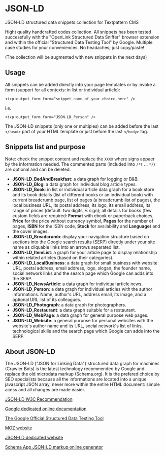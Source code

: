 # JSON-LD
JSON-LD structured data snippets collection for Textpattern CMS

Hight quality handcrafted codes collection. All snippets has been tested successfully with the "OpenLink Structured Data Sniffer" browser extension and within the official "Structured Data Testing Tool" by Google. Multiple case studies for your conveniences. No headaches; just copy/paste!

(The collection will be augmented with new snippets in the next days)

## Usage

All snippets can be added directly into your page templates or by invoke a form (support for all contexts: in list or individual article):

    <txp:output_form form="snippet_name_of_your_choice_here" />

i.e.

    <txp:output_form form="JSON-LD_Person" />

The JSON-LD snippets (only one or multiples) can be added before the last `</head>` part of your HTML template or just before the last `</body>` tag.


## Snippets list and purpose

Note: check the snippet content and replace the `XXXX` where signs appaer by the information needed. The commented parts (included into `/*!` ... `*/`) are optional and can be deleted.

+ **JSON-LD_BedAndBreakfast**: a data graph for logging or B&B.
+ **JSON-LD_Blog**: a data graph for individual blog article types.
+ **JSON-LD_Book**: in list or individual article data graph for a book store and its book details (list of different books or an individual book) with current breadcrumb page, list of pages (a breadcrumb list of pages), the local business URL, its postal address, its logo, its email address, its range of prices (default: two digits, € sign); all details for books (few custom fields are required: **Format** with ebook or paperback choices, **Price** for the price without currency symbol, **Pages** for the number of pages, **ISBN** for the ISBN code, **Stock** for availability and **Language**) and the cover images.
+ **JSON-LD_Breadcrumb**: display your navigation structure based on sections into the Google search results (SERP) directly under your site name as  cliquable links into an arrows separated list.
+ **JSON-LD_ItemList**: a graph for your article page to display relationship within related articles (based on their categories).
+ **JSON-LD_LocalBusiness**: a data graph for small business with website URL, postal address, email address, logo, slogan, the founder name, social network links and the search page which Google can adds into the SERP.
+ **JSON-LD_NewsArticle**: a data graph for individual article news.
+ **JSON-LD_Person**: a data graph for individual articles with the author informations. Name, author's URL, address email, its image, and a optional URL list of its colleagues.
+ **JSON-LD_Photograph**: a data graph for photographers.
+ **JSON-LD_Restaurant**: a data graph suitable for a restaurant.
+ **JSON-LD_WebPage**: a data graph for general purpose web pages.
+ **JSON-LD_Website**: a general purpose for personal websites with the website's author name and its URL, social network's list of links, technological skills and the search page which Google can adds into the SERP.

## About JSON-LD

The JSON-LD ("JSON for Linking Data") structured data graph for machines (Crawler Bots) is the latest technology recommended by Google and replace the old microdata markup (Schema.org). It is the prefered choice by SEO specialists because all the informations are located into a unique javascript JSON array, never more within the entire HTML document: simple acess and all changes are made easier.

[JSON-LD W3C Recommendation](https://www.w3.org/blog/news/archives/3589)

[Google dedicated online documentation](https://developers.google.com/schemas/formats/json-ld)

[The Google Official Structured Data Testing Tool](https://search.google.com/structured-data/testing-tool)

[MOZ website](https://moz.com/blog/using-google-tag-manager-to-dynamically-generate-schema-org-json-ld-tags)

[JSON-LD dedicated website](json-ld.org/)

[Schema App JSON-LD markup online generator](https://www.schemaapp.com/tools/jsonld-schema-generator/)
